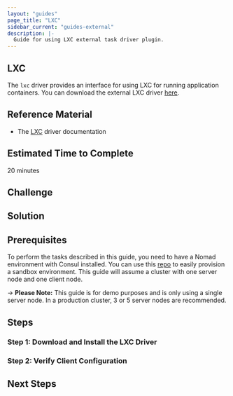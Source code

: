 ```yaml
---
layout: "guides"
page_title: "LXC"
sidebar_current: "guides-external"
description: |-
  Guide for using LXC external task driver plugin.
---
```


## LXC

The `lxc` driver provides an interface for using LXC for running application containers. You can download the external LXC driver [here][lxc-driver].

## Reference Material

- The [LXC][lxc-docs] driver documentation

## Estimated Time to Complete

20 minutes

## Challenge


## Solution


## Prerequisites

To perform the tasks described in this guide, you need to have a Nomad
environment with Consul installed. You can use this
[repo](https://github.com/hashicorp/nomad/tree/master/terraform#provision-a-nomad-cluster-in-the-cloud) to easily provision a sandbox environment. This guide will assume a cluster with one server node and one client node.

-> **Please Note:** This guide is for demo purposes and is only using a single server
node. In a production cluster, 3 or 5 server nodes are recommended.

## Steps

### Step 1: Download and Install the LXC Driver 


### Step 2: Verify Client Configuration




## Next Steps


[lxc-driver]: /coming/soon
[lxc-docs]: /docs/drivers/external/lxc.html